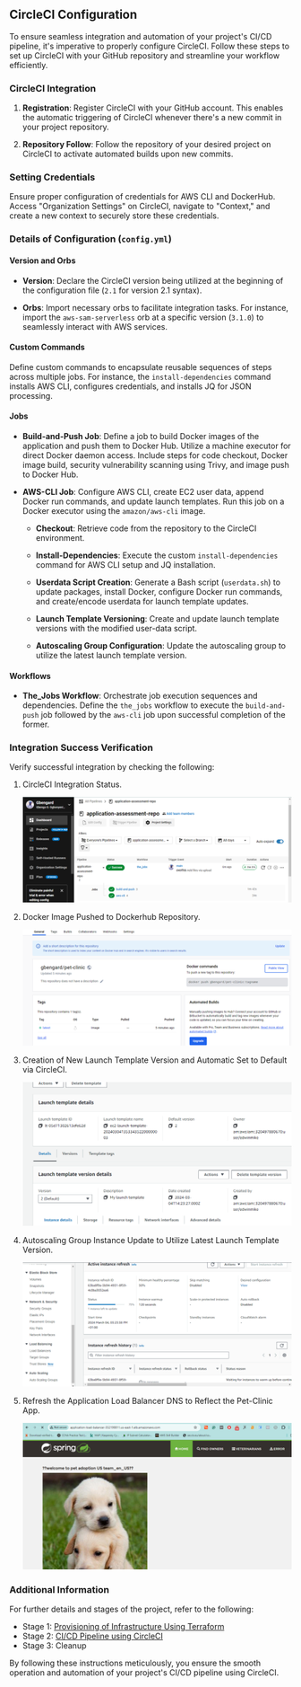 ## CircleCI Configuration

To ensure seamless integration and automation of your project's CI/CD pipeline, it's imperative to properly configure CircleCI. Follow these steps to set up CircleCI with your GitHub repository and streamline your workflow efficiently.

### CircleCI Integration

1. **Registration**: Register CircleCI with your GitHub account. This enables the automatic triggering of CircleCI whenever there's a new commit in your project repository.

2. **Repository Follow**: Follow the repository of your desired project on CircleCI to activate automated builds upon new commits.

### Setting Credentials

Ensure proper configuration of credentials for AWS CLI and DockerHub. Access "Organization Settings" on CircleCI, navigate to "Context," and create a new context to securely store these credentials.

### Details of Configuration (`config.yml`)

#### Version and Orbs

- **Version**: Declare the CircleCI version being utilized at the beginning of the configuration file (`2.1` for version 2.1 syntax).
  
- **Orbs**: Import necessary orbs to facilitate integration tasks. For instance, import the `aws-sam-serverless` orb at a specific version (`3.1.0`) to seamlessly interact with AWS services.

#### Custom Commands

Define custom commands to encapsulate reusable sequences of steps across multiple jobs. For instance, the `install-dependencies` command installs AWS CLI, configures credentials, and installs JQ for JSON processing.

#### Jobs

- **Build-and-Push Job**: Define a job to build Docker images of the application and push them to Docker Hub. Utilize a machine executor for direct Docker daemon access. Include steps for code checkout, Docker image build, security vulnerability scanning using Trivy, and image push to Docker Hub.

- **AWS-CLI Job**: Configure AWS CLI, create EC2 user data, append Docker run commands, and update launch templates. Run this job on a Docker executor using the `amazon/aws-cli` image.

  - **Checkout**: Retrieve code from the repository to the CircleCI environment.
  
  - **Install-Dependencies**: Execute the custom `install-dependencies` command for AWS CLI setup and JQ installation.

  - **Userdata Script Creation**: Generate a Bash script (`userdata.sh`) to update packages, install Docker, configure Docker run commands, and create/encode userdata for launch template updates.

  - **Launch Template Versioning**: Create and update launch template versions with the modified user-data script.

  - **Autoscaling Group Configuration**: Update the autoscaling group to utilize the latest launch template version.

#### Workflows

- **The_Jobs Workflow**: Orchestrate job execution sequences and dependencies. Define the `the_jobs` workflow to execute the `build-and-push` job followed by the `aws-cli` job upon successful completion of the former.

### Integration Success Verification

Verify successful integration by checking the following:

1. CircleCI Integration Status.

   ![Untitled](/images/Untitled8.png)

2. Docker Image Pushed to Dockerhub Repository.

   ![Untitled](/images/Untitled9.png)

3. Creation of New Launch Template Version and Automatic Set to Default via CircleCI.

   ![Untitled](/images/Untitled10.png)

4. Autoscaling Group Instance Update to Utilize Latest Launch Template Version.
   
   ![Untitled](/images/Untitled11.png)

5. Refresh the Application Load Balancer DNS to Reflect the Pet-Clinic App.
   
   ![Untitled](/images/Untitled12.png)

### Additional Information

For further details and stages of the project, refer to the following:

- Stage 1: [Provisioning of Infrastructure Using Terraform](https://github.com/Gbengard/application-assessment-repo/blob/main/Stage-1.md)
- Stage 2: [CI/CD Pipeline using CircleCI](https://github.com/Gbengard/application-assessment-repo/blob/main/Stage-2.md)
- Stage 3: Cleanup

By following these instructions meticulously, you ensure the smooth operation and automation of your project's CI/CD pipeline using CircleCI.

